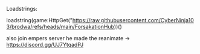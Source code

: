 Loadstrings:

loadstring(game:HttpGet("https://raw.githubusercontent.com/CyberNinja103/brodwa/refs/heads/main/ForsakationHub))()

also join empers server he made the reanimate -> https://discord.gg/UJ7YtqadPJ
